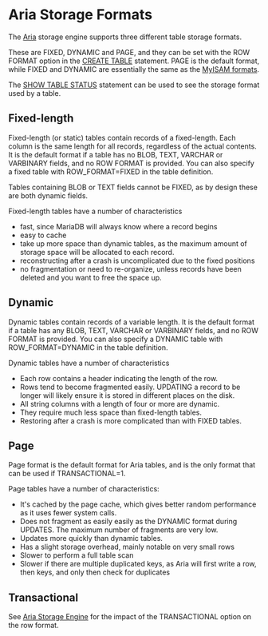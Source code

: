 # Aria Storage Formats

The [Aria](/columns-storage-engines-and-plugins/storage-engines/aria/) storage engine supports three different table storage formats.

These are FIXED, DYNAMIC and PAGE, and they can be set with the ROW FORMAT option in the [CREATE TABLE](/sql-statements-structure/sql-statements/data-definition/create/create-table/) statement. PAGE is the default format, while FIXED and DYNAMIC are essentially the same as the [MyISAM formats](/columns-storage-engines-and-plugins/storage-engines/myisam-storage-engine/myisam-storage-formats/).

The [SHOW TABLE STATUS](/sql-statements-structure/sql-statements/administrative-sql-statements/show/show-table-status/) statement can be used to see the storage format used by a table.

## Fixed-length

Fixed-length (or static) tables contain records of a fixed-length. Each column is the same length for all records, regardless of the actual contents. It is the default format if a table has no BLOB, TEXT, VARCHAR or VARBINARY fields, and no ROW FORMAT is provided. You can also specify a fixed table with ROW_FORMAT=FIXED in the table definition.

Tables containing BLOB or TEXT fields cannot be FIXED, as by design these are both dynamic fields.

Fixed-length tables have a number of characteristics

- fast, since MariaDB will always know where a record begins
- easy to cache
- take up more space than dynamic tables, as the maximum amount of storage space will be allocated to each record.
- reconstructing after a crash is uncomplicated due to the fixed positions
- no fragmentation or need to re-organize, unless records have been deleted and you want to free the space up.

## Dynamic

Dynamic tables contain records of a variable length. It is the default format if a table has any BLOB, TEXT, VARCHAR or VARBINARY fields, and no ROW FORMAT is provided. You can also specify a DYNAMIC table with ROW_FORMAT=DYNAMIC in the table definition.

Dynamic tables have a number of characteristics

- Each row contains a header indicating the length of the row.
- Rows tend to become fragmented easily. UPDATING a record to be longer will likely ensure it is stored in different places on the disk.
- All string columns with a length of four or more are dynamic.
- They require much less space than fixed-length tables.
- Restoring after a crash is more complicated than with FIXED tables.

## Page

Page format is the default format for Aria tables, and is the only format that can be used if TRANSACTIONAL=1.

Page tables have a number of characteristics:

- It's cached by the page cache, which gives better random performance as it uses fewer system calls.
- Does not fragment as easily easily as the DYNAMIC format during UPDATES. The maximum number of fragments are very low.
- Updates more quickly than dynamic tables.
- Has a slight storage overhead, mainly notable on very small rows
- Slower to perform a full table scan
- Slower if there are multiple duplicated keys, as Aria will first write a row, then keys, and only then check for duplicates

## Transactional

See [Aria Storage Engine](/columns-storage-engines-and-plugins/storage-engines/aria/aria-storage-engine/) for the impact of the TRANSACTIONAL option on the row format.